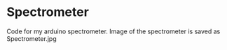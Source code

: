 # Spectrometer
Code for my arduino spectrometer. Image of the spectrometer is saved as Spectrometer.jpg
